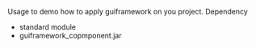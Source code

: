 Usage 
to demo how to apply guiframework on you project.
Dependency
- standard module
- guiframework_copmponent.jar
